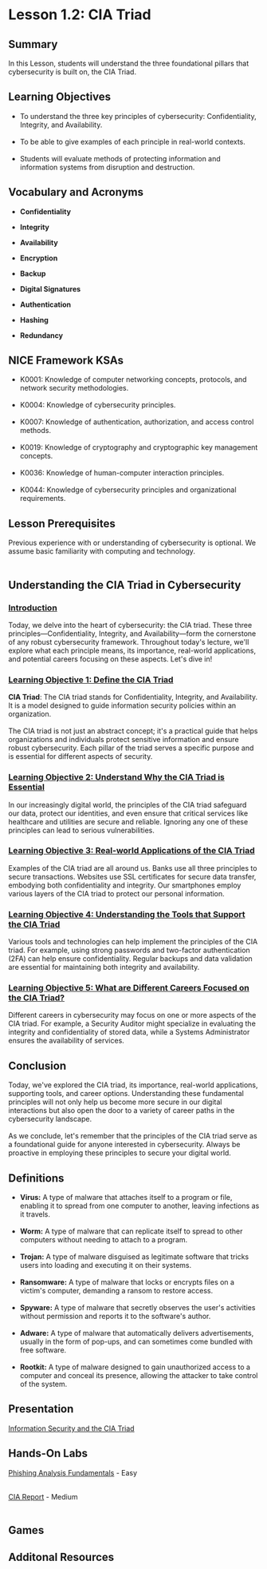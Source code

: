 <h1> Lesson 1.2: CIA Triad</h1>
<h2> Summary</h2>

<p1>In this Lesson, students will understand the three foundational pillars that cybersecurity is built on, the CIA Triad.</p1>
<br>

<h2>Learning Objectives</h2>
<ul>
<li>To understand the three key principles of cybersecurity: Confidentiality, Integrity, and Availability. </li>
  <br>
<li>To be able to give examples of each principle in real-world contexts.</li><br>
  
<li>Students will evaluate methods of protecting information and information systems from disruption and destruction.</li></ul>

<h2>Vocabulary and Acronyms</h2>

<ul>
<li>

  **Confidentiality**</li>
  
<li>

**Integrity**</li>
  
<li>
  
**Availability**</li>
  
<li>
  
**Encryption**</li>
  
<li>
  
  **Backup**</li>
  
<li>
  
  **Digital Signatures**</li>
  
<li>
  
  **Authentication**</li>
  
<li>
  
  **Hashing**</li>
  
<li>
  
  **Redundancy**</li>


</ul>

<h2>NICE Framework KSAs</h2>
<ul>
<li>K0001: Knowledge of computer networking concepts, protocols, and network security methodologies.</li>
<br>
<li>K0004: Knowledge of cybersecurity principles.</li>
<br>
<li>K0007: Knowledge of authentication, authorization, and access control methods.</li>
<br>
<li>K0019: Knowledge of cryptography and cryptographic key management concepts.</li>
<br>
<li>K0036: Knowledge of human-computer interaction principles.</li>
<br>
<li>K0044: Knowledge of cybersecurity principles and organizational requirements.</li> </ul>


<h2>Lesson Prerequisites</h2>
<p1> Previous experience with or understanding of cybersecurity is optional. We assume basic familiarity with computing and technology. </p1>
<br>
<br>
<h2>Understanding the CIA Triad in Cybersecurity</h2>
<h3><ins>Introduction</ins></h3>
<p1>Today, we delve into the heart of cybersecurity: the CIA triad. These three principles—Confidentiality, Integrity, and Availability—form the cornerstone of any robust cybersecurity framework. Throughout today's lecture, we'll explore what each principle means, its importance, real-world applications, and potential careers focusing on these aspects. Let's dive in! <br>

<h3><ins>Learning Objective 1: Define the CIA Triad</ins></h3>

**CIA Triad**: The CIA triad stands for Confidentiality, Integrity, and Availability. It is a model designed to guide information security policies within an organization.<br>
<br>
The CIA triad is not just an abstract concept; it's a practical guide that helps organizations and individuals protect sensitive information and ensure robust cybersecurity. Each pillar of the triad serves a specific purpose and is essential for different aspects of security.
<br>

<h3><ins>Learning Objective 2: Understand Why the CIA Triad is Essential</ins></h3>

In our increasingly digital world, the principles of the CIA triad safeguard our data, protect our identities, and even ensure that critical services like healthcare and utilities are secure and reliable. Ignoring any one of these principles can lead to serious vulnerabilities.
<br>

<h3><ins>Learning Objective 3: Real-world Applications of the CIA Triad</ins></h3>
Examples of the CIA triad are all around us. Banks use all three principles to secure transactions. Websites use SSL certificates for secure data transfer, embodying both confidentiality and integrity. Our smartphones employ various layers of the CIA triad to protect our personal information.
<br>

<h3><ins>Learning Objective 4: Understanding the Tools that Support the CIA Triad</ins></h3>
Various tools and technologies can help implement the principles of the CIA triad. For example, using strong passwords and two-factor authentication (2FA) can help ensure confidentiality. Regular backups and data validation are essential for maintaining both integrity and availability.
<br>

<h3><ins>Learning Objective 5: What are Different Careers Focused on the CIA Triad?</ins></h3>
Different careers in cybersecurity may focus on one or more aspects of the CIA triad. For example, a Security Auditor might specialize in evaluating the integrity and confidentiality of stored data, while a Systems Administrator ensures the availability of services.
<br>
  
  
<h2>Conclusion</h2>
<p1>Today, we've explored the CIA triad, its importance, real-world applications, supporting tools, and career options. Understanding these fundamental principles will not only help us become more secure in our digital interactions but also open the door to a variety of career paths in the cybersecurity landscape. <br>
<br>
As we conclude, let's remember that the principles of the CIA triad serve as a foundational guide for anyone interested in cybersecurity. Always be proactive in employing these principles to secure your digital world.
</p1>
<br>


 <h2>Definitions</h2>
<ul>
<li><b>Virus:</b> A type of malware that attaches itself to a program or file, enabling it to spread from one computer to another, leaving infections as it travels.<br>
<br>
<li><b>Worm:</b> A type of malware that can replicate itself to spread to other computers without needing to attach to a program.
<br>
<br>
<li><b>Trojan:</b> A type of malware disguised as legitimate software that tricks users into loading and executing it on their systems.
<br>
<br>
<li><b>Ransomware:</b> A type of malware that locks or encrypts files on a victim's computer, demanding a ransom to restore access.
<br>
<br>
<li><b>Spyware:</b> A type of malware that secretly observes the user's activities without permission and reports it to the software's author.
<br>
<br>
<li><b>Adware:</b> A type of malware that automatically delivers advertisements, usually in the form of pop-ups, and can sometimes come bundled with free software.
<br>
<br>
<li><b>Rootkit:</b> A type of malware designed to gain unauthorized access to a computer and conceal its presence, allowing the attacker to take control of the system.
<br>
</ul>
<h2> Presentation</h2>
<a href= "https://docs.google.com/presentation/d/1b_rjKlx8CDA0s09PlVIY7_YwxVeadURO/edit?usp=sharing&ouid=110228847857413878764&rtpof=true&sd=true"> Information Security and the CIA Triad </a>
 <br>
<h2> Hands-On Labs</h2>
 <a href="https://github.com/WorkED123/phishing/tree/main">Phishing Analysis Fundamentals</a> - Easy <br>
 <br>
 
 <a href="https://github.com/WorkED123/CIA-report/tree/main"> CIA Report</a> - Medium <br>
 <br>

 <h2>Games</h2>

<h2> Additonal Resources</h2>

